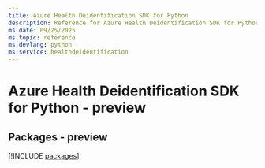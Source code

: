 ```yaml
---
title: Azure Health Deidentification SDK for Python
description: Reference for Azure Health Deidentification SDK for Python
ms.date: 09/25/2025
ms.topic: reference
ms.devlang: python
ms.service: healthdeidentification
---
```

# Azure Health Deidentification SDK for Python - preview
## Packages - preview
[!INCLUDE [packages](health-deidentification-index.md)]
